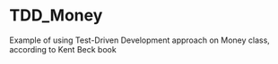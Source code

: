 TDD_Money
=========

Example of using Test-Driven Development approach on Money class, according to Kent Beck book
